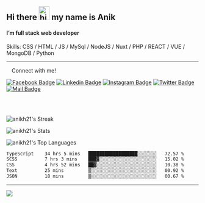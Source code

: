 ## Hi there <img src="https://user-images.githubusercontent.com/1303154/88677602-1635ba80-d120-11ea-84d8-d263ba5fc3c0.gif" width="28px" height="36" alt="hi"> my name is Anik

#### I’m full stack web developer

Skills:  CSS / HTML / JS / MySql / NodeJS / Nuxt / PHP / REACT / VUE / MongoDB / Python


---

&emsp;Connect with me!

<a href="https://www.facebook.com/anik.aritro" target="_blank">![Facebook Badge](https://img.shields.io/badge/Facebook-1877F2?style=for-the-badge&logo=facebook&logoColor=white)</a> [![Linkedin Badge](https://img.shields.io/badge/LinkedIn-0077B5?style=for-the-badge&logo=linkedin&logoColor=white)](https://www.linkedin.com/in/dev-anik) [![Instagram Badge](https://img.shields.io/badge/Instagram-E4405F?style=for-the-badge&logo=instagram&logoColor=white)](https://www.instagram.com/aritro.anik) [![Twitter Badge](https://img.shields.io/badge/Twitter-1DA1F2?style=for-the-badge&logo=twitter&logoColor=white)](https://twitter.com/AritroAnik) [![Mail Badge](https://img.shields.io/badge/Gmail-D14836?style=for-the-badge&logo=gmail&logoColor=white)](mailto:anik.wdev@gmail.com)

</br>
</br>


![anikh21's Streak](https://github-readme-streak-stats.herokuapp.com/?user=anikh21&theme=vue-dark&hide_border=true)

![anikh21's Stats](https://github-readme-stats.vercel.app/api?username=anikh21&theme=vue-dark&show_icons=true&hide_border=true&count_private=true)

![anikh21's Top Languages](https://github-readme-stats.vercel.app/api/top-langs/?username=anikh21&theme=vue-dark&show_icons=true&hide_border=true&layout=compact)

<!--START_SECTION:waka-->

```txt
TypeScript    34 hrs 5 mins   ██████████████████░░░░░░░   72.57 %
SCSS          7 hrs 3 mins    ███▓░░░░░░░░░░░░░░░░░░░░░   15.02 %
CSS           4 hrs 52 mins   ██▓░░░░░░░░░░░░░░░░░░░░░░   10.38 %
Text          25 mins         ▒░░░░░░░░░░░░░░░░░░░░░░░░   00.92 %
JSON          18 mins         ▒░░░░░░░░░░░░░░░░░░░░░░░░   00.67 %
```

<!--END_SECTION:waka-->
---

![](https://komarev.com/ghpvc/?username=anikh21)  
